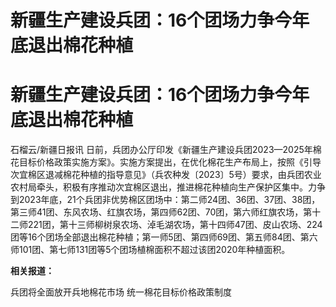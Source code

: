 # 新疆生产建设兵团：16个团场力争今年底退出棉花种植

# 新疆生产建设兵团：16个团场力争今年底退出棉花种植

石榴云/新疆日报讯
日前，兵团办公厅印发《新疆生产建设兵团2023—2025年棉花目标价格政策实施方案》。实施方案提出，在优化棉花生产布局上，按照《引导次宜棉区退减棉花种植的指导意见》（兵农种发〔2023〕5号）要求，由兵团农业农村局牵头，积极有序推动次宜棉区退出，推进棉花种植向生产保护区集中。力争到2023年底，21个兵团非优势棉区团场中：第二师24团、36团、37团、38团，第三师41团、东风农场、红旗农场，第四师62团、70团，第六师红旗农场，第十二师221团，第十三师柳树泉农场、淖毛湖农场，第十四师47团、皮山农场、224团等16个团场全部退出棉花种植；第一师5团、第四师69团、第五师84团、第六师101团、第七师131团等5个团场植棉面积不超过该团2020年种植面积。

**相关报道：**

兵团将全面放开兵地棉花市场 统一棉花目标价格政策制度

